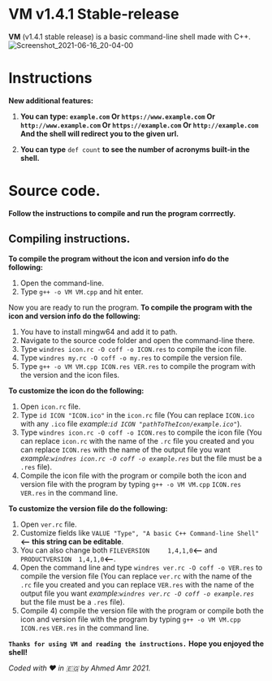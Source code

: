 
# VM v1.4.1 Stable-release
**VM** (v1.4.1 stable release) is a basic command-line shell made with C++.
![Screenshot_2021-06-16_20-04-00](https://user-images.githubusercontent.com/83289040/122277444-31e7b200-cee6-11eb-8583-563a35c9184f.png)

# Instructions

**New additional features:**

1) **You can type:
`example.com` Or `https://www.example.com` Or `http://www.example.com` Or `https://example.com` Or `http://example.com`
And the shell will redirect you to the given url.**

2) **You can type** `def count` **to see the number of acronyms built-in the shell.**


# Source code.
**Follow the instructions to compile and run the program corrrectly.**
## Compiling instructions.
**To compile the program without the icon and version info do the following:**
1) Open the command-line.
2) Type `g++ -o VM VM.cpp` and hit enter.

Now you are ready to run the program.
**To compile the program with the icon and version info do the following:**
1) You have to install mingw64 and add it to path.
2) Navigate to the source code folder and open the command-line there.
3) Type `windres icon.rc -O coff -o ICON.res` to compile the icon file.
4) Type `windres my.rc -O coff -o my.res` to compile the version file.
5) Type `g++ -o VM VM.cpp ICON.res VER.res` to compile the program with the version and the icon files.

**To customize the icon do the following:**
1) Open `icon.rc` file.
2) Type `id ICON "ICON.ico"` in the `icon.rc` file (You can replace `ICON.ico` with any `.ico` file *example:`id ICON "pathToTheIcon/example.ico"`*).
3) Type `windres icon.rc -O coff -o ICON.res` to compile the icon file (You can replace `icon.rc` with the name of the `.rc` file you created and 
you can replace `ICON.res` with the name of the output file you want *example:`windres icon.rc -O coff -o example.res`* but the file must be a `.res` file).
4) Compile the icon file with the program or compile both the icon and version file with the program by typing
`g++ -o VM VM.cpp` `ICON.res` `VER.res` in the command line.

**To customize the version file do the following:**
1) Open `ver.rc` file.
2) Customize fields like ``VALUE "Type", "A basic C++ Command-line Shell"`` **<-- this string can be editable**.
3) You can also change both `FILEVERSION     1,4,1,0`**<--** and `PRODUCTVERSION  1,4,1,0`**<--**.
4) Open the command line and type `windres ver.rc -O coff -o VER.res` to compile the version file (You can replace `ver.rc` with the name of the `.rc` file you created and 
you can replace `VER.res` with the name of the output file you want *example:`windres ver.rc -O coff -o example.res`* but the file must be a `.res` file).
5) Compile 4) compile the version file with the program or compile both the icon and version file with the program by typing
`g++ -o VM VM.cpp` `ICON.res` `VER.res` in the command line.

**`Thanks for using VM and reading the instructions.`**
**__Hope you enjoyed the shell!__**

*Coded with ♥ in 🇪🇬 by Ahmed Amr 2021.*
